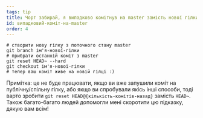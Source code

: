 ```yaml
---
tags: tip
title: Чорт забирай, я випадково комітнув на master замість нової гілки!
id: випадковий-коміт-на-master
order: 4
---
```


```git
# створити нову гілку з поточного стану master
git branch ім'я-нової-гілки
# прибрати останній коміт з master
git reset HEAD~ --hard
git checkout ім'я-нової-гілки
# тепер ваш коміт живе на новій гілці :)
```

Примітка: це не буде працювати, якщо ви вже запушили коміт на публічну/спільну гілку, або якщо ви спробували якісь інші способи, тоді варто зробити `git reset HEAD@{кількість-комітів-назад}` замість `HEAD~`. Також багато-багато людей допомогли мені скоротити цю підказку, дякую вам всім!